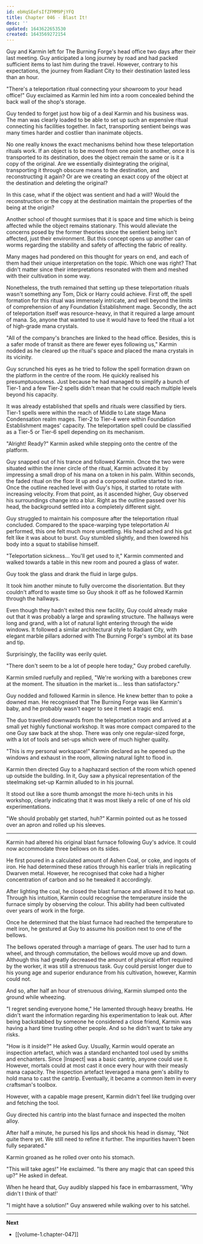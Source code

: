 ```yaml
---
id: ebHqSEeFsIfZFMM9PjYFQ
title: Chapter 046 - Blast It!
desc: ''
updated: 1643622653530
created: 1643569272154
---
```


Guy and Karmin left for The Burning Forge's head office two days after their last meeting. Guy anticipated a long journey by road and had packed sufficient items to last him during the travel. However, contrary to his expectations, the journey from Radiant City to their destination lasted less than an hour.

"There's a teleportation ritual connecting your showroom to your head office!" Guy exclaimed as Karmin led him into a room concealed behind the back wall of the shop's storage.

Guy tended to forget just how big of a deal Karmin and his business was. The man was clearly loaded to be able to set up such an expensive ritual connecting his facilities together. In fact, transporting sentient beings was many times harder and costlier than inanimate objects.

No one really knows the exact mechanisms behind how these teleportation rituals work. If an object is to be moved from one point to another, once it is transported to its destination, does the object remain the same or is it a copy of the original. Are we essentially disintegrating the original, transporting it through obscure means to the destination, and reconstructing it again? Or are we creating an exact copy of the object at the destination and deleting the original? 

In this case, what if the object was sentient and had a will? Would the reconstruction or the copy at the destination maintain the properties of the being at the origin?

Another school of thought surmises that it is space and time which is being affected while the object remains stationary. This would alleviate the concerns posed by the former theories since the sentient being isn't affected, just their environment. But this concept opens up another can of worms regarding the stability and safety of affecting the fabric of reality.

Many mages had pondered on this thought for years on end, and each of them had their unique interpretation on the topic. Which one was right? That didn't matter since their interpretations resonated with them and meshed with their cultivation in some way.

Nonetheless, the truth remained that setting up these teleportation rituals wasn't something any Tom, Dick or Harry could achieve. First off, the spell formation for this ritual was immensely intricate, and well beyond the limits of comprehension of any Foundation Establishment mage. Secondly, the act of teleportation itself was resource-heavy, in that it required a large amount of mana. So, anyone that wanted to use it would have to feed the ritual a lot of high-grade mana crystals.

"All of the company's branches are linked to the head office. Besides, this is a safer mode of transit as there are fewer eyes following us," Karmin nodded as he cleared up the ritual's space and placed the mana crystals in its vicinity.

Guy scrunched his eyes as he tried to follow the spell formation drawn on the platform in the centre of the room. He quickly realised his presumptuousness. Just because he had managed to simplify a bunch of Tier-1 and a few Tier-2 spells didn't mean that he could reach multiple levels beyond his capacity.

It was already established that spells and rituals were classified by tiers. Tier-1 spells were within the reach of Middle to Late stage Mana Condensation realm mages. Tier-2 to Tier-4 were within Foundation Establishment mages' capacity. The teleportation spell could be classified as a Tier-5 or Tier-6 spell depending on its mechanism.

"Alright! Ready?" Karmin asked while stepping onto the centre of the platform.

Guy snapped out of his trance and followed Karmin. Once the two were situated within the inner circle of the ritual, Karmin activated it by impressing a small drop of his mana on a token in his palm. Within seconds, the faded ritual on the floor lit up and a corporeal outline started to rise. Once the outline reached level with Guy's hips, it started to rotate with increasing velocity. From that point, as it ascended higher, Guy observed his surroundings change into a blur. Right as the outline passed over his head, the background settled into a completely different sight.

Guy struggled to maintain his composure after the teleportation ritual concluded. Compared to the space-warping type teleportation Al performed, this one felt much more unsettling. His head ached and his gut felt like it was about to burst. Guy stumbled slightly, and then lowered his body into a squat to stabilise himself.

"Teleportation sickness... You'll get used to it," Karmin commented and walked towards a table in this new room and poured a glass of water.

Guy took the glass and drank the fluid in large gulps.

It took him another minute to fully overcome the disorientation. But they couldn't afford to waste time so Guy shook it off as he followed Karmin through the hallways.

Even though they hadn't exited this new facility, Guy could already make out that it was probably a large and sprawling structure. The hallways were long and grand, with a lot of natural light entering through the wide windows. It followed a similar architectural style to Radiant City, with elegant marble pillars adorned with The Burning Forge's symbol at its base and tip.

Surprisingly, the facility was eerily quiet.

"There don't seem to be a lot of people here today," Guy probed carefully.

Karmin smiled ruefully and replied, "We're working with a barebones crew at the moment. The situation in the market is... less than satisfactory."

Guy nodded and followed Karmin in silence. He knew better than to poke a downed man. He recognised that The Burning Forge was like Karmin's baby, and he probably wasn't eager to see it meet a tragic end.

The duo travelled downwards from the teleportation room and arrived at a small yet highly functional workshop. It was more compact compared to the one Guy saw back at the shop. There was only one regular-sized forge, with a lot of tools and set-ups which were of much higher quality.

"This is my personal workspace!" Karmin declared as he opened up the windows and exhaust in the room, allowing natural light to flood in.

Karmin then directed Guy to a haphazard section of the room which opened up outside the building. In it, Guy saw a physical representation of the steelmaking set-up Karmin alluded to in his journal.

It stood out like a sore thumb amongst the more hi-tech units in his workshop, clearly indicating that it was most likely a relic of one of his old experimentations.

"We should probably get started, huh?" Karmin pointed out as he tossed over an apron and rolled up his sleeves.

____

Karmin had altered his original blast furnace following Guy's advice. It could now accommodate three bellows on its sides.

He first poured in a calculated amount of Ashen Coal, or coke, and ingots of iron. He had determined these ratios through his earlier trials in replicating Dwarven metal. However, he recognised that coke had a higher concentration of carbon and so he tweaked it accordingly.

After lighting the coal, he closed the blast furnace and allowed it to heat up. Through his intuition, Karmin could recognise the temperature inside the furnace simply by observing the colour. This ability had been cultivated over years of work in the forge.

Once he determined that the blast furnace had reached the temperature to melt iron, he gestured at Guy to assume his position next to one of the bellows.

The bellows operated through a marriage of gears. The user had to turn a wheel, and through commutation, the bellows would move up and down. Although this had greatly decreased the amount of physical effort required by the worker, it was still a strenuous task. Guy could persist longer due to his young age and superior endurance from his cultivation, however, Karmin could not.

And so, after half an hour of strenuous driving, Karmin slumped onto the ground while wheezing.

"I regret sending everyone home," He lamented through heavy breaths. He didn't want the information regarding his experimentation to leak out. After being backstabbed by someone he considered a close friend, Karmin was having a hard time trusting other people. And so he didn't want to take any risks.

"How is it inside?" He asked Guy. Usually, Karmin would operate an inspection artefact, which was a standard enchanted tool used by smiths and enchanters. Since |Inspect| was a basic cantrip, anyone could use it. However, mortals could at most cast it once every hour with their measly mana capacity. The inspection artefact leveraged a mana gem's ability to hold mana to cast the cantrip. Eventually, it became a common item in every craftsman's toolbox.

However, with a capable mage present, Karmin didn't feel like trudging over and fetching the tool.

Guy directed his cantrip into the blast furnace and inspected the molten alloy.

After half a minute, he pursed his lips and shook his head in dismay, "Not quite there yet. We still need to refine it further. The impurities haven't been fully separated."

Karmin groaned as he rolled over onto his stomach.

"This will take ages!" He exclaimed. "Is there any magic that can speed this up?" He asked in defeat.

When he heard that, Guy audibly slapped his face in embarrassment, 'Why didn't I think of that!'

"I might have a solution!" Guy answered while walking over to his satchel.

____

**Next**
* [[volume-1.chapter-047]]